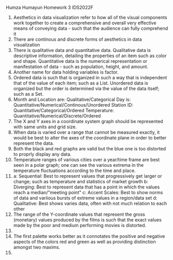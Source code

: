Humza Humayun 			Homework 3		IDS2022F

1. Aesthetics in data visualization refer to how all of the visual components work together to create a comprehensive and overall very effective means of conveying data - such that the audience can fully comprehend it
2. There are continous and discrete forms of aesthetics in data visualization
3. There is qualitative data and quantitative data. Qualitative data is descriptive information, detailing the properties of an item such as color and shape. Quantitative data is the numerical representation
or manifestation of data  - such as population, height, and amount.
4. Another name for data holding variables is factor.
5. Ordered data is such that is organized in such a way that is independent that of the value of each item; such as a List. Unordered data is organized but the order is determined via the value of the 
data itself; such as a Set.
6. Month and Location are: Qualitative/Categorical Day is: Quantitative/Numerical/Continous/Unordered Station ID: Quantitative/Categorical/Ordered Temperature: Quantitative/Numerical/Discrete/Ordered
7. The X and Y axes in a coordinate system graph should be represented with same units and grid size.
8. When data is varied over a range that cannot be measured exactly, it would be best to alter the axes of the coordinate plane in order to better represent the data.
9. Both the black and red graphs are valid but the blue one is too distorted to proprly display any data.
10. Temperature ranges of various cities over a year/time frame are best seen in a polar graph; one can see the various extrema in the temperature fluctuations according to the time and place.
11. 
	a: Sequential: Best to represent values that progressively get larger or change; such as temperature and statistics of market growth
	b: Diverging: Best to represent data that has a point in which the values reach a median/"meeting point" 
	c: Accent Scales: Best to show norms of data and variious bursts of extreme values in a region/data set
	d: Qualitative: Best shows varies data, often with not much relation to each other
12. The range of the Y-coordinate values that represent the gross (monetary) values produced by the films is such that the exact values made by the poor and medium performing movies is distorted.
13. 
14. The first palette works better as it connotates the positive and negative aspects of the colors red and green as well as providing distinction amongst two maxims.
15. 
